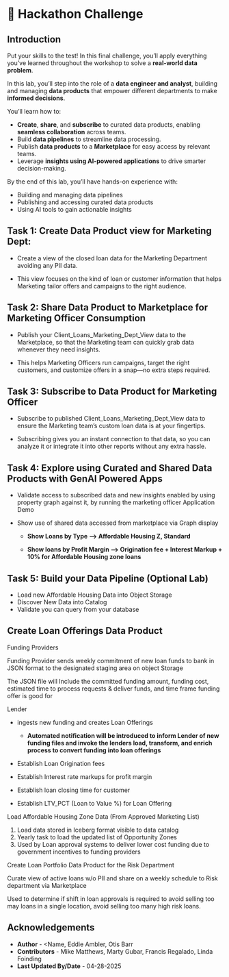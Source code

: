 # 🧠 Hackathon Challenge

## Introduction

Put your skills to the test! In this final challenge, you’ll apply everything you’ve learned throughout the workshop to solve a **real-world data problem**.

In this lab, you’ll step into the role of a **data engineer and analyst**, building and managing **data products** that empower different departments to make **informed decisions**.

You’ll learn how to:

- **Create**, **share**, and **subscribe** to curated data products, enabling **seamless collaboration** across teams.
- Build **data pipelines** to streamline data processing.
- Publish **data products** to a **Marketplace** for easy access by relevant teams.
- Leverage **insights using AI-powered applications** to drive smarter decision-making.

By the end of this lab, you’ll have hands-on experience with:
- Building and managing data pipelines
- Publishing and accessing curated data products
- Using AI tools to gain actionable insights


## Task 1: Create Data Product view for Marketing Dept:

* Create a view of the closed loan data for the Marketing Department avoiding any PII data.

* This view focuses on the kind of loan or customer information that helps Marketing tailor offers and campaigns to the right audience.

## Task 2: Share Data Product to Marketplace for Marketing Officer Consumption

* Publish your Client\_Loans\_Marketing\_Dept\_View data to the Marketplace, so that the Marketing team can quickly grab data whenever they need insights.

* This helps Marketing Officers run campaigns, target the right customers, and customize offers in a snap—no extra steps required.

## Task 3: Subscribe to Data Product for Marketing Officer

* Subscribe to published  Client\_Loans\_Marketing\_Dept\_View data to ensure the Marketing team’s custom loan data is at your fingertips.

* Subscribing gives you an instant connection to that data, so you can analyze it or integrate it into other reports without any extra hassle.

## Task 4: Explore using Curated and Shared Data Products with GenAI Powered Apps

* Validate access to subscribed data and new insights enabled by using property graph against it, by running the marketing officer Application Demo

* Show use of shared data accessed from marketplace via Graph display

     * **Show Loans by Type --> Affordable Housing Z, Standard**

     * **Show loans by Profit Margin --> Origination fee + Interest Markup + 10% for Affordable Housing zone loans**

## Task 5: Build your Data Pipeline (Optional Lab)

* Load new Affordable Housing Data into Object Storage
* Discover New Data into Catalog
* Validate you can query from your database

## Create Loan Offerings Data Product

Funding Providers

Funding Provider sends weekly commitment of new loan funds to bank in JSON format to the designated staging area on object Storage

The JSON file will Include the committed funding amount, funding cost, estimated time to process requests & deliver funds, and time frame funding offer is good for

Lender

* ingests new funding and creates Loan Offerings

   * **Automated notification will be introduced to inform Lender of new funding files and invoke the lenders load, transform, and enrich process to convert funding into loan offerings**

* Establish Loan Origination fees
* Establish Interest rate markups for profit margin
* Establish loan closing time for customer
* Establish LTV_PCT (Loan to Value %) for Loan Offering

Load Affordable Housing Zone Data (From Approved Marketing List)

1. Load data stored in Iceberg format visible to data catalog
1. Yearly task to load the updated list of Opportunity Zones
1. Used by Loan approval systems to deliver lower cost funding due to government incentives to funding providers

<!-- Leverage CRM data shared via Data Catalog connection

1. Provide access to application to Lenders Customer List
1. Provide feedback loop into full scale CRM systems for actions like adding new customers, tracking return customer engagements, Multi-product loyalty, Loan servicing support, and more – Ties Loan App into CRM eco system -->

Create Loan Portfolio Data Product for the Risk Department

Curate view of active loans w/o PII and share on a weekly schedule to Risk department via Marketplace

Used to determine if shift in loan approvals is required to avoid selling too may loans in a single location, avoid selling too many high risk loans.


## Acknowledgements
* **Author** - <Name, Eddie Ambler, Otis Barr
* **Contributors** -  Mike Matthews, Marty Gubar, Francis Regalado, Linda Foinding
* **Last Updated By/Date** - 04-28-2025
